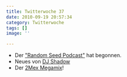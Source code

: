 ```yaml
---
title: Twitterwoche 37
date: 2010-09-19 20:57:34
category: Twitterwoche
tags: []
image: ''

---
```


* Der ["Random Seed Podcast"](http://www.e-q-x.net/news/2010/09/random-seed-the-equinox-records-music-podcast-episode-i/) hat begonnen.
* Neues von [DJ Shadow](http://djshadow.bandcamp.com/)
* Der [2Mex Megamix](http://soundcloud.com/strangefamousrecords/factors-2mex-megamix)!
